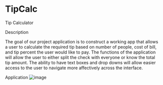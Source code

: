 # TipCalc
Tip Calculator

Description

The goal of our project application is to construct a working app that allows a user to calculate the required tip based on number of people, cost of bill, and tip percent the user would like to pay. The functions of the application will allow the user to either split the check with everyone or know the total tip amount. The ability to have text boxes and drop downs will allow easier access to the user to navigate more affectively across the interface.

Application
![image](https://user-images.githubusercontent.com/26011654/146712536-9c06d104-d523-44f8-9d70-ad997f0124fb.png)

